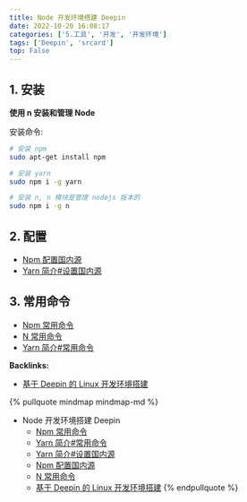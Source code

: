 ```yaml
---
title: Node 开发环境搭建 Deepin
date: 2022-10-20 16:08:17
categories: ['5.工具', '开发', '开发环境']
tags: ['Deepin', 'srcard']
top: False
---
```


  
  
## 1. 安装

**使用 n 安装和管理 Node**

安装命令:

```sh
# 安装 npm
sudo apt-get install npm

# 安装 yarn
sudo npm i -g yarn

# 安装 n, n 模块是管理 nodejs 版本的
sudo npm i -g n

```
    
  
## 2. 配置

- [Npm 配置国内源](../1147d6dfd41190e9c83dd723ff1803dc5516c66f)
- [Yarn 简介#设置国内源](../696c5673813e9eac4d382ce511c432cd8c3dcc4f/#设置国内源)
  
  
## 3. 常用命令

- [Npm 常用命令](../3891bc44a6507d046fb5508c9955848ad90bf49c)
- [N 常用命令](../08b6858d1e7f950a80d08062a2a9e8c429243979)
- [Yarn 简介#常用命令](../696c5673813e9eac4d382ce511c432cd8c3dcc4f/#常用命令)





**Backlinks:**

- [基于 Deepin 的 Linux 开发环境搭建](../546aa018dacb833edff629600f56879bc2370906)

{% pullquote mindmap mindmap-md %}
- Node 开发环境搭建 Deepin
  - [Npm 常用命令](../3891bc44a6507d046fb5508c9955848ad90bf49c)
  - [Yarn 简介#常用命令](../696c5673813e9eac4d382ce511c432cd8c3dcc4f/#常用命令)
  - [Yarn 简介#设置国内源](../696c5673813e9eac4d382ce511c432cd8c3dcc4f/#设置国内源)
  - [Npm 配置国内源](../1147d6dfd41190e9c83dd723ff1803dc5516c66f)
  - [N 常用命令](../08b6858d1e7f950a80d08062a2a9e8c429243979)
  - [基于 Deepin 的 Linux 开发环境搭建](../546aa018dacb833edff629600f56879bc2370906)
{% endpullquote %}
